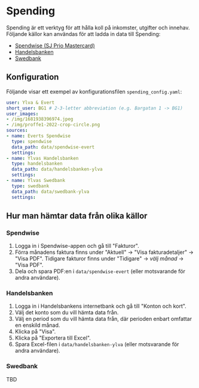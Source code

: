 # Spending

Spending är ett verktyg för att hålla koll på inkomster, utgifter och innehav. Följande källor kan användas för att ladda in data till Spending:

- [Spendwise (SJ Prio Mastercard)](https://www.spendwise.se/)
- [Handelsbanken](https://www.handelsbanken.se/)
- [Swedbank](https://www.swedbank.se/)

## Konfiguration

Följande visar ett exempel av konfigurationsfilen `spending_config.yaml`:

```yaml
user: Ylva & Evert
short_user: BG1 # 2-3-letter abbreviation (e.g. Bargatan 1 -> BG1)
user_images:
- /img/1681938396974.jpeg 
- /img/proffe1-2022-crop-circle.png
sources:
- name: Everts Spendwise
  type: spendwise
  data_path: data/spendwise-evert
  settings: 
- name: Ylvas Handelsbanken
  type: handelsbanken
  data_path: data/handelsbanken-ylva
  settings:
- name: Ylvas Swedbank
  type: swedbank
  data_path: data/swedbank-ylva
  settings:
```

## Hur man hämtar data från olika källor

### Spendwise

1. Logga in i Spendwise-appen och gå till "Fakturor".
2. Förra månadens faktura finns under "Aktuell" -> "Visa fakturadetaljer" -> "Visa PDF". Tidigare fakturor finns under "Tidigare" -> *välj månad* -> "Visa PDF".
3. Dela och spara PDF:en i `data/spendwise-evert` (eller motsvarande för andra användare).

### Handelsbanken

1. Logga in i Handelsbankens internetbank och gå till "Konton och kort".
2. Välj det konto som du vill hämta data från.
3. Välj en period som du vill hämta data från, där perioden enbart omfattar en enskild månad.
4. Klicka på "Visa".
5. Klicka på "Exportera till Excel".
6. Spara Excel-filen i `data/handelsbanken-ylva` (eller motsvarande för andra användare).

### Swedbank

TBD
